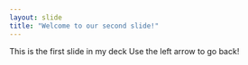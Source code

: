 ```yaml
---
layout: slide
title: "Welcome to our second slide!"
---
```

This is the first slide in my deck
Use the left arrow to go back!
